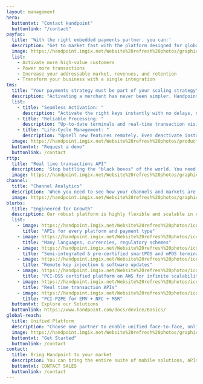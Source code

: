```yaml
---
layout: management
hero:
  buttontxt: "Contact Handpoint"
  buttonlink: "/contact"
payfac: 
  title: 'With the right embedded payments partner, you can:'
  description: "Get to market fast with the platform designed for global scale"
  image: https://handpoint.imgix.net/Website%20refresh%20photos/graphics/Handpoint%20values%20target.png
  list: 
    - Activate more high-value customers
    - Power more transactions
    - Increase your addressable market, revenues, and retention
    - Transform your business with a single integration
tms: 
  title: "Your payments strategy must be part of your scaling strategy"
  description: "Activating a merchant has never been simpler. Handpoint's remote key injection, remote software updates, and instant activation design put the power to control the entire merchant experience in your hands."
  list: 
    - title: "Seamless Activation: "
      description: "Activate the right keys instantly with no delays, no support"
    - title: "Reliable Processing: "
      description: "Up-to-date terminals and real-time transaction visibility"
    - title: "Life-Cycle Management: "
      description: "Upsell new features remotely. Even deactivate instantly"
  image: https://handpoint.imgix.net/Website%20refresh%20photos/product-images/TMS%20and%20Real%20Time%20Data.png
  buttontxt: "Request a demo"
  buttonlink: /contact
rttp: 
  title: "Real time transactions API"
  description: 'Stop battling the "black boxes" of the world. You need info and insights right now. With Handpoint, you see every transaction, every message, in real time: online, downloadable, or via API.'
  image: https://handpoint.imgix.net/Website%20refresh%20photos/graphics/Transaction%20data%20why%20access%203%20ways.png
channel: 
  title: "Channel Analytics"
  description: 'When you need to see how your channels and markets are producing in real time, use Handpoint Analytics to get added insights with a suite of pre-configured and customizable reports.'
  image: https://handpoint.imgix.net/Website%20refresh%20photos/graphics/Analytics%20why.png
blurbs:
  title: "Engineered for Growth" 
  description: Our robust platform is highly flexible and scalable in every direction, <br>allowing you to respond to the dynamic payments landscape. Handpoint can add SDKs, terminals, tools, countries, and payment types. The entire Handpoint platform is hosted and PCI-DSS certifed on AWS for infinite scalability, so there is no limit to your potential.
  list: 
    - image: https://handpoint.imgix.net/Website%20refresh%20photos/icons/ico06.svg
      title: "APIs for every platform and payment type"
    - image: https://handpoint.imgix.net/Website%20refresh%20photos/icons/ico07.svg
      title: "Many languages, currencies, regulatory schemes"
    - image: https://handpoint.imgix.net/Website%20refresh%20photos/icons/ico08.svg
      title: "Semi-integrated & pre-certified smartPOS and mPOS terminals"
    - image: https://handpoint.imgix.net/Website%20refresh%20photos/icons/ico09.svg
      title: "Remote key injection & software updates"
    - image: https://handpoint.imgix.net/Website%20refresh%20photos/icons/ico10.svg
      title: "PCI-DSS certified platform on AWS for infinite scalability and uptime"
    - image: https://handpoint.imgix.net/Website%20refresh%20photos/icons/ico11.svg
      title: "Real time transaction APIs"
    - image: https://handpoint.imgix.net/Website%20refresh%20photos/icons/ico12.svg
      title: "PCI-P2PE for EMV + NFC + MSR"
  buttontxt: Explore our Solutions
  buttonlink: https://www.handpoint.com/docs/device/Basics/
global-reach: 
  title: Unified Platform
  description: "Choose one partner to enable unified face-to-face, online, in-app, MOTO, APMs, and tokens on 3 continents, multiple terminal lines, from any platform."
  image: https://handpoint.imgix.net/Website%20refresh%20photos/graphics/Scalable_architecture_2022.png
  buttontxt: "Get Started"
  buttonlink: /contact
contact:
  title: Bring Handpoint to your market
  description: You can bring the entire suite of mobile solutions, APIs, and management tools to your market with a single integration.
  buttontxt: CONTACT SALES
  buttonlink: /contact
---
```


